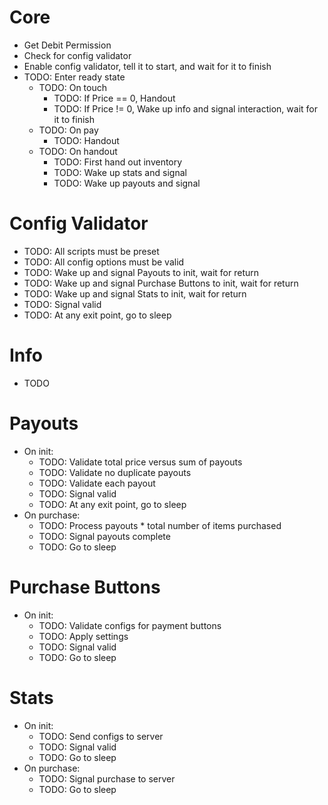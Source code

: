 # Core #

* Get Debit Permission
* Check for config validator
* Enable config validator, tell it to start, and wait for it to finish
* TODO: Enter ready state
    * TODO: On touch
        * TODO: If Price == 0, Handout
        * TODO: If Price != 0, Wake up info and signal interaction, wait for it to finish
    * TODO: On pay
        * TODO: Handout
    * TODO: On handout
        * TODO: First hand out inventory
        * TODO: Wake up stats and signal
        * TODO: Wake up payouts and signal

# Config Validator #

* TODO: All scripts must be preset
* TODO: All config options must be valid
* TODO: Wake up and signal Payouts to init, wait for return
* TODO: Wake up and signal Purchase Buttons to init, wait for return
* TODO: Wake up and signal Stats to init, wait for return
* TODO: Signal valid
* TODO: At any exit point, go to sleep

# Info #

* TODO

# Payouts #

* On init:
    * TODO: Validate total price versus sum of payouts
    * TODO: Validate no duplicate payouts
    * TODO: Validate each payout
    * TODO: Signal valid
    * TODO: At any exit point, go to sleep
* On purchase:
    * TODO: Process payouts * total number of items purchased
    * TODO: Signal payouts complete
    * TODO: Go to sleep

# Purchase Buttons #

* On init:
    * TODO: Validate configs for payment buttons
    * TODO: Apply settings
    * TODO: Signal valid
    * TODO: Go to sleep

# Stats #

* On init:
    * TODO: Send configs to server
    * TODO: Signal valid
    * TODO: Go to sleep
* On purchase:
    * TODO: Signal purchase to server
    * TODO: Go to sleep
